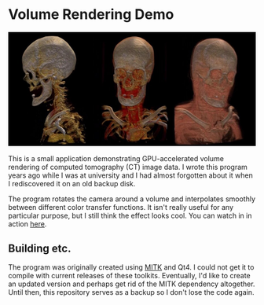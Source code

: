 Volume Rendering Demo
=====================

![Example images](/images/preview.jpg?raw=true)

This is a small application demonstrating GPU-accelerated volume rendering of
computed tomography (CT) image data. I wrote this program years ago while I was
at university and I had almost forgotten about it when I rediscovered it on an
old backup disk.

The program rotates the camera around a volume and interpolates smoothly between
different color transfer functions. It isn't really useful for any particular
purpose, but I still think the effect looks cool. You can watch in in action
[here](https://versiotech.com/shared/VolumeRenderingDemo.mp4).

Building etc.
-------------

The program was originally created using [MITK](https://www.mitk.org/) and Qt4. I
could not get it to compile with current releases of these toolkits. Eventually,
I'd like to create an updated version and perhaps get rid of the MITK dependency
altogether. Until then, this repository serves as a backup so I don't lose the
code again.
